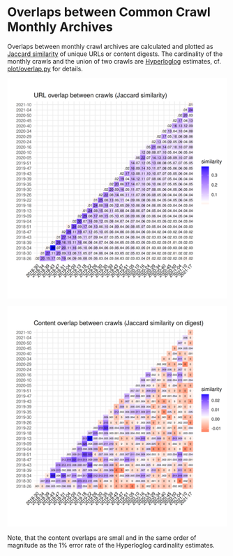 Overlaps between Common Crawl Monthly Archives
==============================================

Overlaps between monthly crawl archives are calculated and plotted as [Jaccard similarity](https://en.wikipedia.org/wiki/Jaccard_index) of unique URLs or content digests. The cardinality of the monthly crawls and the union of two crawls are [Hyperloglog](https://en.wikipedia.org/wiki/HyperLogLog) estimates, cf. [plot/overlap.py](https://github.com/commoncrawl/cc-crawl-statistics/blob/master/plot/overlap.py) for details.

![URL overlap ([Jaccard similarity](https://en.wikipedia.org/wiki/Jaccard_index)) between Common Crawl monthly crawls](./crawloverlap/crawlsimilarity_matrix_url.png)

![Content overlap between Common Crawl monthly crawls (Jaccard similarity on unique content digests)](./crawloverlap/crawlsimilarity_matrix_digest.png)

Note, that the content overlaps are small and in the same order of magnitude as the 1% error rate of the Hyperloglog cardinality estimates.
